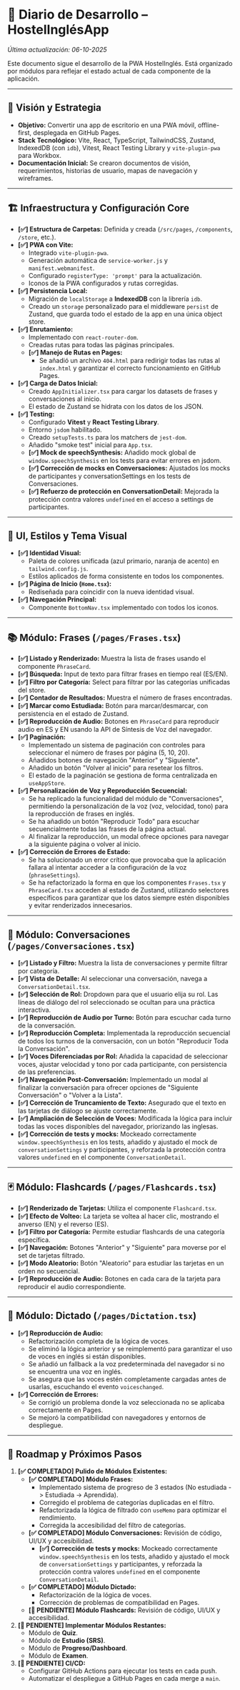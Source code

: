 # 📖 Diario de Desarrollo – HostelInglésApp

*Última actualización: 06-10-2025*

Este documento sigue el desarrollo de la PWA HostelInglés. Está organizado por módulos para reflejar el estado actual de cada componente de la aplicación.

---

## 🚀 Visión y Estrategia

- **Objetivo:** Convertir una app de escritorio en una PWA móvil, offline-first, desplegada en GitHub Pages.
- **Stack Tecnológico:** Vite, React, TypeScript, TailwindCSS, Zustand, IndexedDB (con `idb`), Vitest, React Testing Library y `vite-plugin-pwa` para Workbox.
- **Documentación Inicial:** Se crearon documentos de visión, requerimientos, historias de usuario, mapas de navegación y wireframes.

---

## 🏗️ Infraestructura y Configuración Core

- **[✅] Estructura de Carpetas:** Definida y creada (`/src/pages`, `/components`, `/store`, etc.).
- **[✅] PWA con Vite:**
    - Integrado `vite-plugin-pwa`.
    - Generación automática de `service-worker.js` y `manifest.webmanifest`.
    - Configurado `registerType: 'prompt'` para la actualización.
    - Iconos de la PWA configurados y rutas corregidas.
- **[✅] Persistencia Local:**
    - Migración de `localStorage` a **IndexedDB** con la librería `idb`.
    - Creado un `storage` personalizado para el middleware `persist` de Zustand, que guarda todo el estado de la app en una única object store.
- **[✅] Enrutamiento:**
    - Implementado con `react-router-dom`.
    - Creadas rutas para todas las páginas principales.
    - **[✅] Manejo de Rutas en Pages:**
        - Se añadió un archivo `404.html` para redirigir todas las rutas al `index.html` y garantizar el correcto funcionamiento en GitHub Pages.
- **[✅] Carga de Datos Inicial:**
    - Creado `AppInitializer.tsx` para cargar los datasets de frases y conversaciones al inicio.
    - El estado de Zustand se hidrata con los datos de los JSON.
- **[✅] Testing:**
    - Configurado **Vitest** y **React Testing Library**.
    - Entorno `jsdom` habilitado.
    - Creado `setupTests.ts` para los matchers de `jest-dom`.
    - Añadido "smoke test" inicial para `App.tsx`.
    - **[✅] Mock de speechSynthesis:** Añadido mock global de `window.speechSynthesis` en los tests para evitar errores en jsdom.
    - **[✅] Corrección de mocks en Conversaciones:** Ajustados los mocks de participantes y conversationSettings en los tests de Conversaciones.
    - **[✅] Refuerzo de protección en ConversationDetail:** Mejorada la protección contra valores `undefined` en el acceso a settings de participantes.

---

## 🎨 UI, Estilos y Tema Visual

- **[✅] Identidad Visual:**
    - Paleta de colores unificada (azul primario, naranja de acento) en `tailwind.config.js`.
    - Estilos aplicados de forma consistente en todos los componentes.
- **[✅] Página de Inicio (`Home.tsx`):**
    - Rediseñada para coincidir con la nueva identidad visual.
- **[✅] Navegación Principal:**
    - Componente `BottomNav.tsx` implementado con todos los iconos.

---

## 📚 Módulo: Frases (`/pages/Frases.tsx`)

- **[✅] Listado y Renderizado:** Muestra la lista de frases usando el componente `PhraseCard`.
- **[✅] Búsqueda:** Input de texto para filtrar frases en tiempo real (ES/EN).
- **[✅] Filtro por Categoría:** Select para filtrar por las categorías unificadas del store.
- **[✅] Contador de Resultados:** Muestra el número de frases encontradas.
- **[✅] Marcar como Estudiada:** Botón para marcar/desmarcar, con persistencia en el estado de Zustand.
- **[✅] Reproducción de Audio:** Botones en `PhraseCard` para reproducir audio en ES y EN usando la API de Síntesis de Voz del navegador.
- **[✅] Paginación:**
    - Implementado un sistema de paginación con controles para seleccionar el número de frases por página (5, 10, 20).
    - Añadidos botones de navegación "Anterior" y "Siguiente".
    - Añadido un botón "Volver al inicio" para resetear los filtros.
    - El estado de la paginación se gestiona de forma centralizada en `useAppStore`.
- **[✅] Personalización de Voz y Reproducción Secuencial:**
    - Se ha replicado la funcionalidad del módulo de "Conversaciones", permitiendo la personalización de la voz (voz, velocidad, tono) para la reproducción de frases en inglés.
    - Se ha añadido un botón "Reproducir Todo" para escuchar secuencialmente todas las frases de la página actual.
    - Al finalizar la reproducción, un modal ofrece opciones para navegar a la siguiente página o volver al inicio.
- **[✅] Corrección de Errores de Estado:**
    - Se ha solucionado un error crítico que provocaba que la aplicación fallara al intentar acceder a la configuración de la voz (`phraseSettings`).
    - Se ha refactorizado la forma en que los componentes `Frases.tsx` y `PhraseCard.tsx` acceden al estado de Zustand, utilizando selectores específicos para garantizar que los datos siempre estén disponibles y evitar renderizados innecesarios.

---

## 💬 Módulo: Conversaciones (`/pages/Conversaciones.tsx`)

- **[✅] Listado y Filtro:** Muestra la lista de conversaciones y permite filtrar por categoría.
- **[✅] Vista de Detalle:** Al seleccionar una conversación, navega a `ConversationDetail.tsx`.
- **[✅] Selección de Rol:** Dropdown para que el usuario elija su rol. Las líneas de diálogo del rol seleccionado se ocultan para una práctica interactiva.
- **[✅] Reproducción de Audio por Turno:** Botón para escuchar cada turno de la conversación.
- **[✅] Reproducción Completa:** Implementada la reproducción secuencial de todos los turnos de la conversación, con un botón "Reproducir Toda la Conversación".
- **[✅] Voces Diferenciadas por Rol:** Añadida la capacidad de seleccionar voces, ajustar velocidad y tono por cada participante, con persistencia de las preferencias.
- **[✅] Navegación Post-Conversación:** Implementado un modal al finalizar la conversación para ofrecer opciones de "Siguiente Conversación" o "Volver a la Lista".
- **[✅] Corrección de Truncamiento de Texto:** Asegurado que el texto en las tarjetas de diálogo se ajuste correctamente.
- **[✅] Ampliación de Selección de Voces:** Modificada la lógica para incluir todas las voces disponibles del navegador, priorizando las inglesas.
- **[✅] Corrección de tests y mocks:** Mockeado correctamente `window.speechSynthesis` en los tests, añadido y ajustado el mock de `conversationSettings` y participantes, y reforzada la protección contra valores `undefined` en el componente `ConversationDetail`.

---

## 🃏 Módulo: Flashcards (`/pages/Flashcards.tsx`)

- **[✅] Renderizado de Tarjetas:** Utiliza el componente `Flashcard.tsx`.
- **[✅] Efecto de Volteo:** La tarjeta se voltea al hacer clic, mostrando el anverso (EN) y el reverso (ES).
- **[✅] Filtro por Categoría:** Permite estudiar flashcards de una categoría específica.
- **[✅] Navegación:** Botones "Anterior" y "Siguiente" para moverse por el set de tarjetas filtrado.
- **[✅] Modo Aleatorio:** Botón "Aleatorio" para estudiar las tarjetas en un orden no secuencial.
- **[✅] Reproducción de Audio:** Botones en cada cara de la tarjeta para reproducir el audio correspondiente.

---

## 💬 Módulo: Dictado (`/pages/Dictation.tsx`)

- **[✅] Reproducción de Audio:**
    - Refactorización completa de la lógica de voces.
    - Se eliminó la lógica anterior y se reimplementó para garantizar el uso de voces en inglés si están disponibles.
    - Se añadió un fallback a la voz predeterminada del navegador si no se encuentra una voz en inglés.
    - Se asegura que las voces estén completamente cargadas antes de usarlas, escuchando el evento `voiceschanged`.
- **[✅] Corrección de Errores:**
    - Se corrigió un problema donde la voz seleccionada no se aplicaba correctamente en Pages.
    - Se mejoró la compatibilidad con navegadores y entornos de despliegue.

---

## 🎯 Roadmap y Próximos Pasos

1. **[✅ COMPLETADO] Pulido de Módulos Existentes:**
    - **[✅ COMPLETADO] Módulo Frases:**
        -   Implementado sistema de progreso de 3 estados (No estudiada -> Estudiada -> Aprendida).
        -   Corregido el problema de categorías duplicadas en el filtro.
        -   Refactorizada la lógica de filtrado con `useMemo` para optimizar el rendimiento.
        -   Corregida la accesibilidad del filtro de categorías.
    -   **[✅ COMPLETADO] Módulo Conversaciones:** Revisión de código, UI/UX y accesibilidad.
        -   **[✅] Corrección de tests y mocks:** Mockeado correctamente `window.speechSynthesis` en los tests, añadido y ajustado el mock de `conversationSettings` y participantes, y reforzada la protección contra valores `undefined` en el componente `ConversationDetail`.
    -   **[✅ COMPLETADO] Módulo Dictado:**
        - Refactorización de la lógica de voces.
        - Corrección de problemas de compatibilidad en Pages.
    -   **[🧊 PENDIENTE] Módulo Flashcards:** Revisión de código, UI/UX y accesibilidad.
2.  **[🧊 PENDIENTE] Implementar Módulos Restantes:**
    -   Módulo de **Quiz**.
    -   Módulo de **Estudio (SRS)**.
    -   Módulo de **Progreso/Dashboard**.
    -   Módulo de **Examen**.
3.  **[🧊 PENDIENTE] CI/CD:**
    -   Configurar GitHub Actions para ejecutar los tests en cada push.
    -   Automatizar el despliegue a GitHub Pages en cada merge a `main`.
